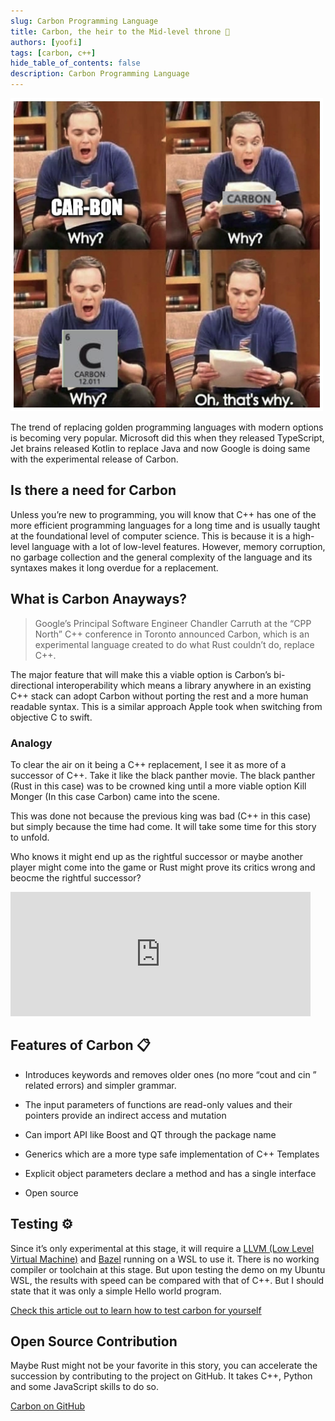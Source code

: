 ```yaml
---
slug: Carbon Programming Language
title: Carbon, the heir to the Mid-level throne 👑
authors: [yoofi]
tags: [carbon, c++]
hide_table_of_contents: false
description: Carbon Programming Language
---
```



![Other](carbonpng.png)

The trend of replacing golden programming languages with modern options is becoming very popular. 
Microsoft did this when they released TypeScript, Jet brains released Kotlin to replace Java and now Google is doing same with the experimental release of Carbon. 

## Is there a need for Carbon

<!--truncate-->

Unless you’re new to programming, you will know that C++ has one of the more efficient programming languages for a long time and is usually taught at the foundational level of computer science. This is because it is a high-level language with a lot of low-level features. However, memory corruption, no garbage collection and the general complexity of the language and its syntaxes makes it long overdue for a replacement.

## What is Carbon Anayways?

> Google’s Principal Software Engineer Chandler Carruth at the “CPP North” C++ conference in Toronto announced Carbon, which is an experimental language created to do what Rust couldn’t do, replace C++.

The major feature that will make this a viable option is Carbon’s bi-directional interoperability which means a library anywhere in an existing C++ stack can adopt Carbon without porting the rest and a more human readable syntax. This is a similar approach Apple took when switching from objective C to swift.
### Analogy
To clear the air on it being a C++ replacement, I see it as more of a successor of C++. Take it like the black panther movie. The black panther (Rust in this case) was to be crowned king until a more viable option Kill Monger (In this case Carbon) came into the scene. 

This was done not because the previous king was bad (C++ in this case) but simply because the time had come. It will take some time for this story to unfold.

Who knows it might end up as the rightful successor or maybe another player might come into the game or Rust might prove its critics wrong and beocme the rightful successor?
<iframe src="https://giphy.com/embed/o6FWop1Gbuyly" width="480" height="199" frameBorder="0" class="giphy-embed"></iframe>


## Features of Carbon 📋

- Introduces keywords and removes older ones (no more “cout  and cin ” related errors) and simpler grammar.

- The input parameters of functions are read-only values and their pointers provide an indirect access and mutation
- Can import API like Boost and QT through the package name
- Generics which are a more type safe implementation of C++ Templates
- Explicit object parameters declare a method and has a single interface
- Open source



## Testing ⚙️
Since it’s only experimental at this stage, it will require a <a href="https://llvm.org/">LLVM (Low Level Virtual Machine)</a> and <a href="https://bazel.build/">Bazel</a> running on a WSL to use it.
There is no working compiler or toolchain at this stage. But upon testing the demo on my Ubuntu WSL, the results with speed can be compared with that of C++. But I should state that it was only a simple Hello world program. 

[Check this article out to learn how to test carbon for yourself](https://polite-bay-0071b4b10.1.azurestaticapps.net/blog/Testing%20Carbon%20Programming%20Language)



## Open Source Contribution 
Maybe Rust might not be your favorite in this story, you can accelerate the succession by contributing to the project on GitHub. It takes C++, Python and some JavaScript skills to do so. 

[Carbon on GitHub](https://github.com/carbon-language/carbon-lang)

